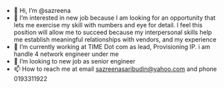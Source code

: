 - 👋 Hi, I’m @sazreena
- 👀 I’m interested in new job because I am looking for an opportunity that lets me exercise my skill with numbers and eye for detail. I feel this position will allow me to succeed because my interpersonal skills help me establish meaningful relationships with vendors, and my experience
- 🌱 I’m currently working at TIME Dot com as lead, Provisioning IP. i am handle 4 network engineer under me
- 💞️ I’m looking to new job as senior engineer
- 📫 How to reach me at email sazreenasaribudin@yahoo.com and phone 0193311922

<!---
sazreena/sazreena is a ✨ special ✨ repository because its `README.md` (this file) appears on your GitHub profile.
You can click the Preview link to take a look at your changes.
--->
